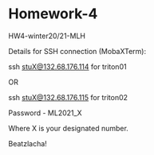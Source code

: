 # Homework-4
HW4-winter20/21-MLH

Details for SSH connection (MobaXTerm):

ssh stuX@132.68.176.114  for triton01

OR 

ssh stuX@132.68.176.115  for triton02

Password - ML2021_X

Where X is your designated number.

Beatzlacha!
